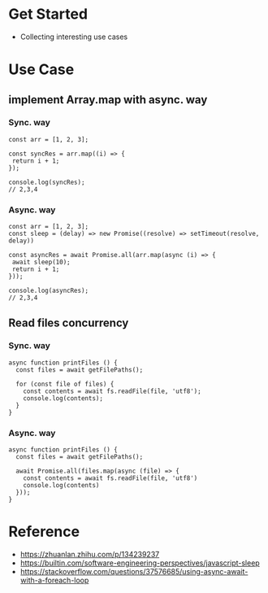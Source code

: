 # Get Started
- Collecting interesting use cases
# Use Case
## implement Array.map with async. way
### Sync. way
```
const arr = [1, 2, 3];

const syncRes = arr.map((i) => {
 return i + 1;
});

console.log(syncRes);
// 2,3,4
```

### Async. way
```
const arr = [1, 2, 3];
const sleep = (delay) => new Promise((resolve) => setTimeout(resolve, delay))

const asyncRes = await Promise.all(arr.map(async (i) => {
 await sleep(10);
 return i + 1;
}));

console.log(asyncRes);
// 2,3,4
```
## Read files concurrency
### Sync. way
```
async function printFiles () {
  const files = await getFilePaths();

  for (const file of files) {
    const contents = await fs.readFile(file, 'utf8');
    console.log(contents);
  }
}
```
### Async. way
```
async function printFiles () {
  const files = await getFilePaths();

  await Promise.all(files.map(async (file) => {
    const contents = await fs.readFile(file, 'utf8')
    console.log(contents)
  }));
}
```


# Reference
- https://zhuanlan.zhihu.com/p/134239237
- https://builtin.com/software-engineering-perspectives/javascript-sleep
- https://stackoverflow.com/questions/37576685/using-async-await-with-a-foreach-loop
